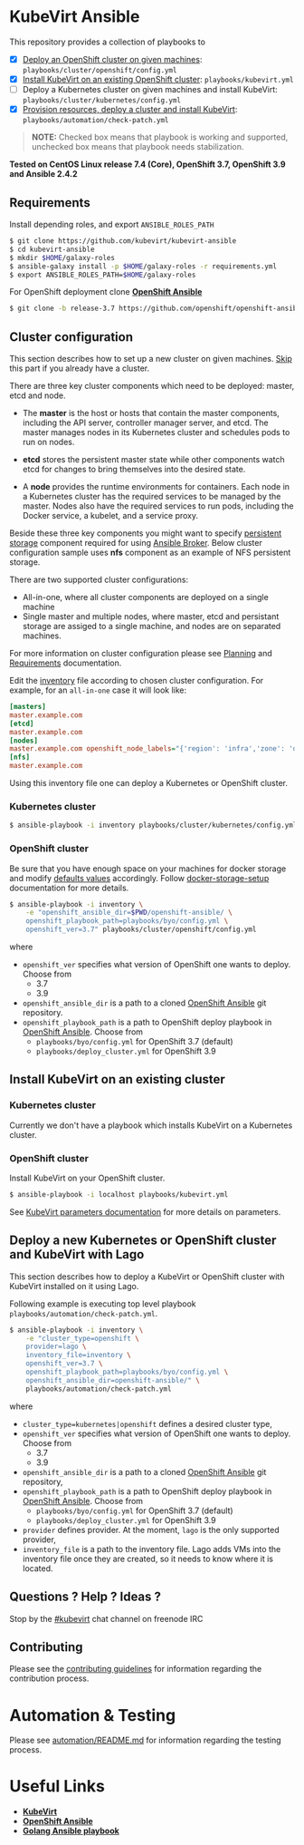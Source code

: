 # KubeVirt Ansible

This repository provides a collection of playbooks to
- [x] [Deploy an OpenShift cluster on given machines](#deploy-kubernetes-or-openshift-and-kubevirt): `playbooks/cluster/openshift/config.yml`
- [x] [Install KubeVirt on an existing OpenShift cluster](#install-kubevirt-on-existing-cluster): `playbooks/kubevirt.yml`
- [ ] Deploy a Kubernetes cluster on given machines and install KubeVirt: `playbooks/cluster/kubernetes/config.yml`
- [x] [Provision resources, deploy a cluster and install KubeVirt](#deploy-new-kubernetes-or-openshift-cluster-and-kubevirt-with-lago): `playbooks/automation/check-patch.yml`

> **NOTE:** Checked box means that playbook is working and supported, unchecked box means that playbook needs stabilization.

**Tested on CentOS Linux release 7.4 (Core), OpenShift 3.7, OpenShift 3.9 and Ansible 2.4.2**

## Requirements

Install depending roles, and export `ANSIBLE_ROLES_PATH`

```bash
$ git clone https://github.com/kubevirt/kubevirt-ansible
$ cd kubevirt-ansible
$ mkdir $HOME/galaxy-roles
$ ansible-galaxy install -p $HOME/galaxy-roles -r requirements.yml
$ export ANSIBLE_ROLES_PATH=$HOME/galaxy-roles
```

For OpenShift deployment clone [**OpenShift Ansible**][openshift-ansible-project]

```bash
$ git clone -b release-3.7 https://github.com/openshift/openshift-ansible
```

## Cluster configuration
This section describes how to set up a new cluster on given machines. [Skip](#install-kubevirt-on-an-existing-cluster) this part if you already have a cluster.

There are three key cluster components which need to be deployed: master, etcd and node.

* The **master** is the host or hosts that contain the master components,
  including the API server, controller manager server, and etcd.
  The master manages nodes in its Kubernetes cluster and schedules pods
  to run on nodes.

* **etcd** stores the persistent master state while other components watch
  etcd for changes to bring themselves into the desired state.

* A **node** provides the runtime environments for containers.
  Each node in a Kubernetes cluster has the required services
  to be managed by the master. Nodes also have the required services
  to run pods, including the Docker service, a kubelet, and a service proxy.

Beside these three key components you might want to specify [persistent storage](https://docs.openshift.org/latest/install_config/persistent_storage/index.html#install-config-persistent-storage-index) component required for using [Ansible Broker](https://docs.openshift.org/latest/install_config/install/advanced_install.html#configuring-openshift-ansible-broker). Below cluster configuration sample uses **nfs** component as an example of NFS persistent storage.

There are two supported cluster configurations:

* All-in-one, where all cluster components are deployed on a single machine
* Single master and multiple nodes, where master, etcd and persistant storage are assiged to a single machine, and nodes are on separated machines.

For more information on cluster configuration please see [Planning](https://docs.openshift.org/latest/install_config/install/planning.html) and [Requirements](https://docs.openshift.org/latest/install_config/install/prerequisites.html) documentation.

Edit the [inventory](./inventory) file according to chosen cluster configuration. For example, for an `all-in-one` case it will look like:

```ini
[masters]
master.example.com
[etcd]
master.example.com
[nodes]
master.example.com openshift_node_labels="{'region': 'infra','zone': 'default'}" openshift_schedulable=true
[nfs]
master.example.com
```

Using this inventory file one can deploy a Kubernetes or OpenShift cluster.

### Kubernetes cluster


```bash
$ ansible-playbook -i inventory playbooks/cluster/kubernetes/config.yml
```

### OpenShift cluster


Be sure that you have enough space on your machines for docker storage and
modify [defaults values][docker-storage-setup-defaults] accordingly.
Follow [docker-storage-setup] documentation for more details.


```bash
$ ansible-playbook -i inventory \
    -e "openshift_ansible_dir=$PWD/openshift-ansible/ \
    openshift_playbook_path=playbooks/byo/config.yml \
    openshift_ver=3.7" playbooks/cluster/openshift/config.yml
```
where
* `openshift_ver` specifies what version of OpenShift one wants to deploy. Choose from
  * 3.7
  * 3.9
* `openshift_ansible_dir` is a path to a cloned [OpenShift Ansible][openshift-ansible-project] git repository.
* `openshift_playbook_path` is a path to OpenShift deploy playbook in [OpenShift Ansible][openshift-ansible-project]. Choose from
  * `playbooks/byo/config.yml` for OpenShift 3.7 (default)
  * `playbooks/deploy_cluster.yml` for OpenShift 3.9

## Install KubeVirt on an existing cluster

### Kubernetes cluster

Currently we don't have a playbook which installs KubeVirt on a Kubernetes cluster.

### OpenShift cluster

Install KubeVirt on your OpenShift cluster.

```bash
$ ansible-playbook -i localhost playbooks/kubevirt.yml
```

See [KubeVirt parameters documentation](./roles/kubevirt/README.md) for more details on parameters.

## Deploy a new Kubernetes or OpenShift cluster and KubeVirt with Lago

This section describes how to deploy a KubeVirt or OpenShift cluster with KubeVirt installed on it using Lago.

Following example is executing top level playbook `playbooks/automation/check-patch.yml`.

```bash
$ ansible-playbook -i inventory \
    -e "cluster_type=openshift \
    provider=lago \
    inventory_file=inventory \
    openshift_ver=3.7 \
    openshift_playbook_path=playbooks/byo/config.yml \
    openshift_ansible_dir=openshift-ansible/" \
    playbooks/automation/check-patch.yml
```

where
* `cluster_type=kubernetes|openshift` defines a desired cluster type,
* `openshift_ver` specifies what version of OpenShift one wants to deploy. Choose from
  * 3.7
  * 3.9
* `openshift_ansible_dir` is a path to a cloned [OpenShift Ansible][openshift-ansible-project] git repository,
* `openshift_playbook_path` is a path to OpenShift deploy playbook in [OpenShift Ansible][openshift-ansible-project]. Choose from
  * `playbooks/byo/config.yml` for OpenShift 3.7 (default)
  * `playbooks/deploy_cluster.yml` for OpenShift 3.9
* `provider` defines provider. At the moment, `lago` is the only supported provider,
* `inventory_file` is a path to the inventory file. Lago adds VMs into the inventory file once they are created, so it needs to know where it is located.

## Questions ? Help ? Ideas ?

Stop by the [#kubevirt](https://webchat.freenode.net/?channels=kubevirt) chat channel on freenode IRC

## Contributing

Please see the [contributing guidelines](./CONTRIBUTING.md) for information regarding the contribution process.

# Automation & Testing

Please see [automation/README.md](./automation/README.md) for information regarding the testing process.

# Useful Links
- [**KubeVirt**](https://github.com/kubevirt/kubevirt)
- [**OpenShift Ansible**][openshift-ansible-project]
- [**Golang Ansible playbook**](https://github.com/jlund/ansible-go)

[docker-storage-setup]: https://docs.openshift.org/latest/install_config/install/host_preparation.html#configuring-docker-storage
[docker-storage-setup-defaults]: https://github.com/openshift/openshift-ansible-contrib/blob/master/roles/docker-storage-setup/defaults/main.yaml
[openshift-ansible-project]: https://github.com/openshift/openshift-ansible
